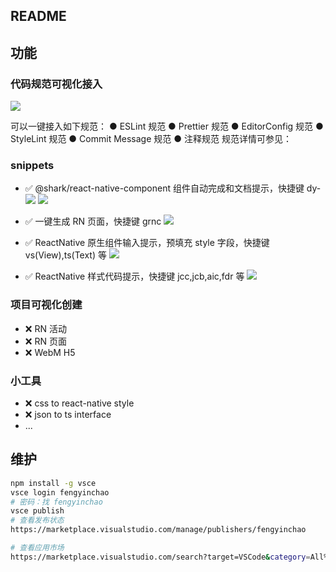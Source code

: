 ## README

## 功能

### 代码规范可视化接入
  ![](https://sta-op.douyucdn.cn/butterfly-java/2022/08/29/350e4c1e28dbbf4214ca60722726c7a9.png)

可以一键接入如下规范：
● ESLint 规范
● Prettier 规范
● EditorConfig 规范
● StyleLint 规范
● Commit Message 规范
● 注释规范
规范详情可参见：[](https://www.yuque.com/fengyinchao/awb51o/ksm7sc)


### snippets

- ✅ @shark/react-native-component 组件自动完成和文档提示，快捷键 dy-
  ![](https://sta-op.douyucdn.cn/butterfly-java/2022/05/11/a79cf5335f3f906e0396b5582465230c.jpg)
  ![](https://sta-op.douyucdn.cn/butterfly-java/2022/05/11/600877585516df5645c41421a969990c.jpg)

- ✅ 一键生成 RN 页面，快捷键 grnc
  ![](https://sta-op.douyucdn.cn/butterfly-java/2022/05/11/1a3a4945dbe4c30a51ced4d9a57bc550.jpg)

- ✅ ReactNative 原生组件输入提示，预填充 style 字段，快捷键 vs(View),ts(Text) 等
  ![](https://sta-op.douyucdn.cn/butterfly-java/2022/05/11/726c36ab9632a938c2649e796fc786dd.jpg)

- ✅ ReactNative 样式代码提示，快捷键 jcc,jcb,aic,fdr 等
  ![](https://sta-op.douyucdn.cn/butterfly-java/2022/05/11/754a9bd5723282d7f6abe01f30af5e58.jpg)

### 项目可视化创建

- ❌ RN 活动
- ❌ RN 页面
- ❌ WebM H5

### 小工具

- ❌ css to react-native style
- ❌ json to ts interface
- ...

## 维护

```bash
npm install -g vsce
vsce login fengyinchao
# 密码：找 fengyinchao
vsce publish
# 查看发布状态
https://marketplace.visualstudio.com/manage/publishers/fengyinchao

# 查看应用市场
https://marketplace.visualstudio.com/search?target=VSCode&category=All%20categories&sortBy=Installs
```
